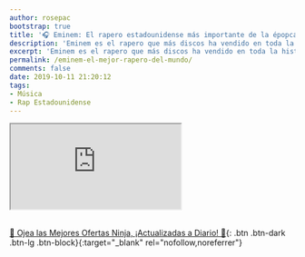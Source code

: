 ```yaml
---
author: rosepac
bootstrap: true
title: '🎧 Eminem: El rapero estadounidense más importante de la épopca moderna'
description: 'Eminem es el rapero que más discos ha vendido en toda la historia. Además, del reinventor del género del rap.'
excerpt: 'Eminem es el rapero que más discos ha vendido en toda la historia. Además, del reinventor del género del rap.'
permalink: /eminem-el-mejor-rapero-del-mundo/
comments: false
date: 2019-10-11 21:20:12
tags:
- Música
- Rap Estadounidense
---
```


<div class="embed-responsive embed-responsive-16by9">
  <iframe class="embed-responsive-item" src="https://www.youtube-nocookie.com/embed/playlist?list=PLC0w3lEHx2SF3NsbnqnLbWBWyF_3g0cjZ?rel=0" allowfullscreen></iframe>
</div><br/>

[🎁 Ojea las Mejores Ofertas Ninja, ¡Actualizadas a Diario! 🛒](https://www.amazon.es/shop/cibercursos){: .btn .btn-dark .btn-lg .btn-block}{:target="_blank" rel="nofollow,noreferrer"}